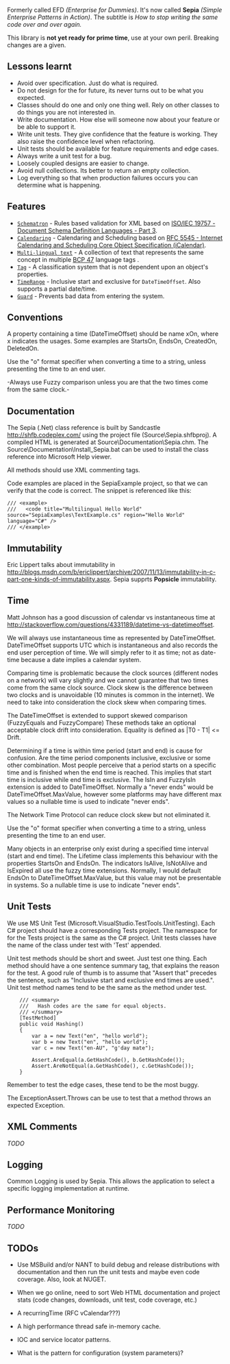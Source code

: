Formerly called EFD *(Enterprise for Dummies)*.  It's now called **Sepia** *(Simple Enterprise Patterns in Action)*.  The subtitle is *How to stop writing the same code over and over again.*

This library is **not yet ready for prime time**, use at your own peril.  Breaking changes are a given.

Lessons learnt
--------------

- Avoid over specification.  Just do what is required.
- Do not design for the for future, its never turns out to be what you expected.
- Classes should do one and only one thing well.  Rely on other classes to do things you are not interested in.
- Write documentation.  How else will someone now about your feature or be able to support it.
- Write unit tests.  They give confidence that the feature is working.  They also raise the confidence level when refactoring.
- Unit tests should be available for feature requirements and edge cases.
- Always write a unit test for a bug.
- Loosely coupled designs are easier to change.
- Avoid null collections.  Its better to return an empty collection.
- Log everything so that when production failures occurs you can determine what is happening.

Features
--------

- [`Schematron`](./Source/Sepia/Schematron) - Rules based validation for XML based on [ISO/IEC 19757 - Document Schema Definition Languages - Part 3](http://www.dsdl.org/).
- [`Calendaring`](./Source/Sepia/Calendaring) - Calendaring and Scheduling based on [RFC 5545 - Internet Calendaring and 
Scheduling Core Object Specification (iCalendar)](http://tools.ietf.org/html/rfc5545).
- [`Multi-lingual text`](./Source/Sepia/MultilingualText.cs) - A collection of text that represents the same concept in multiple [BCP 47](http://tools.ietf.org/html/bcp47) language tags .
- [`Tag`](./Source/Sepia/Tag.cs) - A classification system that is not dependent upon an object's properties.
- [`TimeRange`](./Source/Sepia/TimeRange.cs) - Inclusive start and exclusive for `DateTimeOffset`. Also supports a partial date/time.
- [`Guard`](./Source/Sepia/Guard.cs) - Prevents bad data from entering the system.

Conventions
-----------

A property containing a time (DateTimeOffset) should be name xOn, where x indicates the usages. Some examples are
StartsOn, EndsOn, CreatedOn, DeletedOn.
 
Use the "o" format specifier when converting a time to a string, unless presenting the time to an end user.

-Always use Fuzzy comparison unless you are that the two times come from the same clock.-  

Documentation
-------------

The Sepia (.Net) class reference is built by Sandcastle http://shfb.codeplex.com/ using the project file (Source\Sepia.shfbproj).  A compiled HTML is generated at Source\Documentation\Sepia.chm.
The Source\Documentation\Install_Sepia.bat can be used to install the class reference into Microsoft Help viewer.

All methods should use XML commenting tags.

Code examples are placed in the SepiaExample project, so that we can verify that the code is correct.  The snippet is referenced like this:

    /// <example>
    ///   <code title="Multilingual Hello World" source="SepiaExamples\TextExample.cs" region="Hello World" language="C#" />
    /// </example>


Immutability
------------

Eric Lippert talks about immutability in <http://blogs.msdn.com/b/ericlippert/archive/2007/11/13/immutability-in-c-part-one-kinds-of-immutability.aspx>. Sepia supprts **Popsicle** immutability.

Time
----

Matt Johnson has a good discussion of calendar vs instantaneous time at <http://stackoverflow.com/questions/4331189/datetime-vs-datetimeoffset>. 

We will always use instantaneous time as represented by DateTimeOffset. DateTimeOffset supports UTC which is instantaneous and 
also records the end user perception of time.  We will simply refer to it as time; not as date-time because a date implies a calendar system.

Comparing time is problematic because the clock sources (different nodes on a network) will vary slightly and we cannot guarantee that two times 
come from the same clock source.  Clock skew is the difference between two clocks and is unavoidable (10 minutes is common in the internet). We need
to take into consideration the clock skew when comparing times.

The DateTimeOffset is extended to support skewed comparison (FuzzyEquals and FuzzyCompare)  These methods take an optional acceptable clock 
drift into consideration. Equality is defined as |T0 - T1| <= Drift.

Determining if a time is within time period (start and end) is cause for confusion.  Are the time period components inclusive, exclusive or
some other combination.  Most people perceive that a period starts on a specific time and is finished when the end time is reached.  This implies 
that start time is inclusive while end time is exclusive.  The IsIn and FuzzyIsIn extension is added to DateTimeOffset. Normally a "never ends" 
would be DateTimeOffset.MaxValue, however some platforms may have different max values so a nullable time is used to indicate "never ends".


The Network Time Protocol can reduce clock skew but not eliminated it.

Use the "o" format specifier when converting a time to a string, unless presenting the time to an end user.

Many objects in an enterprise only exist during a specified time interval (start and end time).  The Lifetime class implements this behaviour with the
properties StartsOn and EndsOn.  The indicators IsAlive, IsNotAlive and IsExpired all use the fuzzy time extensions.  Normally, I would default EndsOn
to DateTimeOffset.MaxValue, but this value may not be presentable in systems.  So a nullable time is use to indicate "never ends".

Unit Tests
----------
We use MS Unit Test (Microsoft.VisualStudio.TestTools.UnitTesting).  Each C# project should have a corresponding Tests project.  The namespace for
for the Tests project is the same as the C# project.  Unit tests classes have the name of the class under test with 'Test' appended.

Unit test methods should be short and sweet.  Just test one thing.  Each method should have a one sentence summary tag, that explains the reason for the test.  A good
rule of thumb is to assume that "Assert that" precedes the sentence, such as "Inclusive start and exclusive end times are used.".  Unit test method names tend
to be the same as the method under test.

        /// <summary>
        ///   Hash codes are the same for equal objects.
        /// </summary>
        [TestMethod]
        public void Hashing()
        {
            var a = new Text("en", "hello world");
            var b = new Text("en", "hello world");
            var c = new Text("en-AU", "g'day mate");

            Assert.AreEqual(a.GetHashCode(), b.GetHashCode());
            Assert.AreNotEqual(a.GetHashCode(), c.GetHashCode());
        }

Remember to test the edge cases, these tend to be the most buggy. 

The ExceptionAssert.Throws<Exception> can be use to test that a method throws an expected Exception.

XML Comments
------------
*TODO*

Logging
-------
Common Logging is used by Sepia.  This allows the application to select a specific logging implementation at runtime.

Performance Monitoring
----------------------
*TODO*

TODOs
-----

- Use MSBuild and/or NANT to build debug and release distributions with documentation and then run the unit tests and maybe even code
coverage.  Also, look at NUGET.

- When we go online, need to sort Web HTML documentation and project stats (code changes, downloads, unit test, code coverage, etc.)

- A recurringTime (RFC vCalendar???)

- A high performance thread safe in-memory cache.

- IOC and service locator patterns.

- What is the pattern for configuration (system parameters)?
